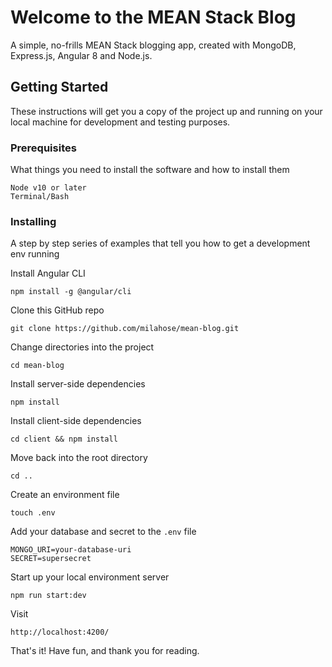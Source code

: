 # Welcome to the MEAN Stack Blog

A simple, no-frills MEAN Stack blogging app, created with MongoDB, Express.js, Angular 8 and Node.js.

## Getting Started

These instructions will get you a copy of the project up and running on your local machine for development and testing purposes. 

### Prerequisites

What things you need to install the software and how to install them

```
Node v10 or later
Terminal/Bash
```

### Installing

A step by step series of examples that tell you how to get a development env running

Install Angular CLI

```
npm install -g @angular/cli
```

Clone this GitHub repo

```
git clone https://github.com/milahose/mean-blog.git
```

Change directories into the project
```
cd mean-blog
```

Install server-side dependencies
```
npm install
```

Install client-side dependencies
```
cd client && npm install
```

Move back into the root directory
```
cd ..
```

Create an environment file
```
touch .env
```

Add your database and secret to the `.env` file
```
MONGO_URI=your-database-uri
SECRET=supersecret
```

Start up your local environment server
```
npm run start:dev
```

Visit 
```
http://localhost:4200/
```

That's it! Have fun, and thank you for reading.
